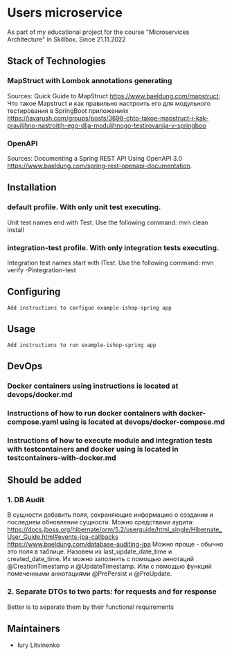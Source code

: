 # Users microservice

As part of my educational project for the course "Microservices Architecture" in Skillbox.
Since 21.11.2022

## Stack of Technologies
### MapStruct with Lombok annotations generating
Sources:
Quick Guide to MapStruct https://www.baeldung.com/mapstruct;
Что такое Mapstruct и как правильно настроить его для модульного тестирования в SpringBoot приложениях https://javarush.com/groups/posts/3698-chto-takoe-mapstruct-i-kak-praviljhno-nastroitjh-ego-dlja-moduljhnogo-testirovanija-v-springboo

### OpenAPI
Sources:
Documenting a Spring REST API Using OpenAPI 3.0 https://www.baeldung.com/spring-rest-openapi-documentation.

## Installation
### default profile. With only unit test executing.
Unit test names end with Test.
Use the following command: mvn clean install

### integration-test profile. With only integration tests executing.
Integration test names start with ITest.
Use the following command: mvn verify -Pintegration-test

## Configuring

```
Add instructions to configue example-ishop-spring app
```

## Usage

```
Add instructions to run example-ishop-spring app
```

## DevOps
### Docker containers using instructions is located at devops/docker.md
### Instructions of how to run docker containers with docker-compose.yaml using is located at devops/docker-compose.md
### Instructions of how to execute module and integration tests with testcontainers and docker using is located in testcontainers-with-docker.md    


## Should be added
### 1. DB Audit
В сущности добавить поля, сохраняющие информацию о создании и последнем обновлении сущности.
Можно средствами аудита:
https://docs.jboss.org/hibernate/orm/5.2/userguide/html_single/Hibernate_User_Guide.html#events-jpa-callbacks
https://www.baeldung.com/database-auditing-jpa
Можно проще - обычно это поля в таблице. Назовем их last_update_date_time и created_date_time. 
Их можно заполнить с помощью аннотаций @CreationTimestamp и @UpdateTimestamp. 
Или с помощью функций помеченными аннотациями @PrePersist и @PreUpdate. 

### 2. Separate DTOs to two parts: for requests and for response
Better is to separate them by their functional requirements

## Maintainers
- Iury Litvinenko
